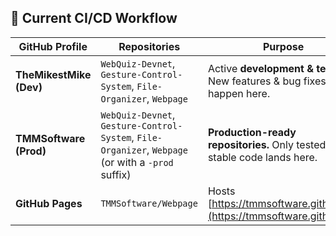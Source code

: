 ## 🔷 Current CI/CD Workflow

| **GitHub Profile**   | **Repositories** | **Purpose** |
|----------------------|-----------------|-------------|
| **TheMikestMike (Dev)** | `WebQuiz-Devnet`, `Gesture-Control-System`, `File-Organizer`, `Webpage` | Active **development & testing**. New features & bug fixes happen here. |
| **TMMSoftware (Prod)** | `WebQuiz-Devnet`, `Gesture-Control-System`, `File-Organizer`, `Webpage` (or with a `-prod` suffix) | **Production-ready repositories.** Only tested, stable code lands here. |
| **GitHub Pages** | `TMMSoftware/Webpage` | Hosts [https://tmmsoftware.github.io/](https://tmmsoftware.github.io/) |
